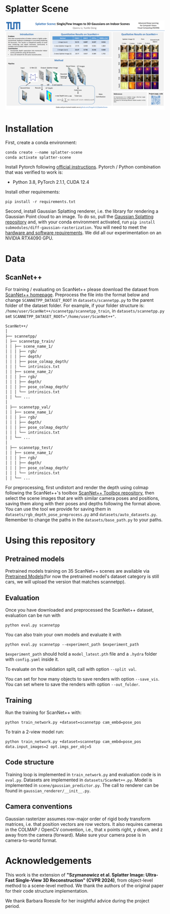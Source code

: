 # Splatter Scene

<img src="./demo_examples/poster.png"
            alt="Poster."/>

# Installation

First, create a conda environment: 
```
conda create --name splatter-scene
conda activate splatter-scene
```

Install Pytorch following [official instructions](https://pytorch.org). Pytorch / Python combination that was verified to work is:
- Python 3.8, PyTorch 2.1.1, CUDA 12.4

Install other requirements:
```
pip install -r requirements.txt
```

Second, install Gaussian Splatting renderer, i.e. the library for rendering a Gaussian Point cloud to an image. To do so, pull the [Gaussian Splatting repository](https://github.com/graphdeco-inria/gaussian-splatting/tree/main) and, with your conda environment activated, run `pip install submodules/diff-gaussian-rasterization`. You will need to meet the [hardware and software requirements](https://github.com/graphdeco-inria/gaussian-splatting/blob/main/README.md#hardware-requirements). We did all our experimentation on an NVIDIA RTX4090 GPU. 


# Data

## ScanNet++
For training / evaluating on ScanNet++ please download the dataset from [ScanNet++ homepage](https://kaldir.vc.in.tum.de/scannetpp/). Preprocess the file into the format below and change `SCANNETPP_DATASET_ROOT` in `datasets/scannetpp.py` to the parent folder of the dataset folder. For example, if your folder structure is: `/home/user/ScanNet++/scannetpp/scannetpp_train`, in `datasets/scannetpp.py` set  `SCANNETPP_DATASET_ROOT="/home/user/ScanNet++"`. 

```
ScanNet++/
│
├── scannetpp/
│ ├── scannetpp_train/
│ │ ├── scene_name_1/
│ │ │ ├── rgb/
│ │ │ ├── depth/
│ │ │ ├── pose_colmap_depth/
│ │ │ └── intrinsics.txt
│ │ ├── scene_name_2/
│ │ │ ├── rgb/
│ │ │ ├── depth/
│ │ │ ├── pose_colmap_depth/
│ │ │ └── intrinsics.txt
│ │ └── ...
│
│ ├── scannetpp_val/
│ │ ├── scene_name_1/
│ │ │ ├── rgb/
│ │ │ ├── depth/
│ │ │ ├── pose_colmap_depth/
│ │ │ └── intrinsics.txt
│ │ └── ...
│
│ ├── scannetpp_test/
│ │ ├── scene_name_1/
│ │ │ ├── rgb/
│ │ │ ├── depth/
│ │ │ ├── pose_colmap_depth/
│ │ │ └── intrinsics.txt
│ │ └── ...
```

For preprocessing, first undistort and render the depth using colmap following the ScanNet++'s toolbox [ScanNet++ Toolbox repository](https://github.com/scannetpp/scannetpp), then select the scene images that are with similar camera poses and positions, saving them along with their poses and depths following the format above. You can use the tool we provide for saving them in `datasets/rgb_depth_pose_preprocess.py` and `datasets/auto_datasets.py`. Remember to change the paths in the `datasets/base_path.py` to your paths.

# Using this repository

## Pretrained models

Pretrained models training on 35 ScanNet++ scenes are available via [Pretrained Models](https://drive.google.com/drive/folders/1hGTX3XAeV3bd8tpp-CGDJDOdZB9LJrDu?usp=sharing)(for now the pretrained model's dataset category is still cars, we will upload the version that matches scannetpp).

## Evaluation

Once you have downloaded and preprocessed the ScanNet++ dataset, evaluation can be run with 
```
python eval.py scannetpp
```

You can also train your own models and evaluate it with 
```
python eval.py scannetpp --experiment_path $experiment_path
```
`$experiment_path` should hold a `model_latest.pth` file and a `.hydra` folder with `config.yaml` inside it.

To evaluate on the validation split, call with option `--split val`.

You can set for how many objects to save renders with option `--save_vis`.
You can set where to save the renders with option `--out_folder`.

## Training

Run the training for ScanNet++ with:
```
python train_network.py +dataset=scannetpp cam_embd=pose_pos
```

To train a 2-view model run:
```
python train_network.py +dataset=scannetpp cam_embd=pose_pos data.input_images=2 opt.imgs_per_obj=5
```

## Code structure

Training loop is implemented in `train_network.py` and evaluation code is in `eval.py`. Datasets are implemented in `datasets/ScanNet++.py`. Model is implemented in `scene/gaussian_predictor.py`. The call to renderer can be found in `gaussian_renderer/__init__.py`.

## Camera conventions

Gaussian rasterizer assumes row-major order of rigid body transform matrices, i.e. that position vectors are row vectors. It also requires cameras in the COLMAP / OpenCV convention, i.e., that x points right, y down, and z away from the camera (forward). Make sure your camera pose is in camera-to-world format.

# Acknowledgements

This work is the extension of **"Szymanowicz et al. Splatter Image: Ultra-Fast Single-View 3D Reconstruction" (CVPR 2024)**, from object-level method to a scene-level method. We thank the authors of the original paper for their code structure implementation.

We thank Barbara Roessle for her insightful advice during the project period.
